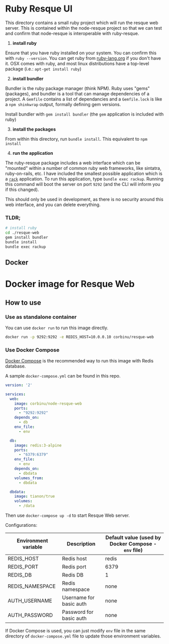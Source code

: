 # Ruby Resque UI

This directory contains a small ruby project which will run the resque web server.  This is contained within the node-resque project so that we can test and confirm that node-resque is interoperable with ruby-resque.

1) **install ruby**

Ensure that you have ruby installed on your system.  You can confirm this with `ruby --version`.  You can get ruby from [ruby-lang.org](https://www.ruby-lang.org) if you don't have it.   OSX comes with ruby, and most linux distributions have a top-level package (i.e.: `apt-get install ruby`)

2) **install bundler**

Bundler is the ruby package manager (think NPM).  Ruby uses "gems" (packages), and bundler is a tool that can manage dependencies of a project.  A `Gemfile` contains a list of dependancies and a `Gemfile.lock` is like a `npm shinkwrap` output, formally defining gem versions.  

Install bundler with `gem install bundler` (the `gem` application is included with ruby)

3) **install the packages**

From within this directory, run `bundle install`.  This equivalent to `npm install`

4) **run the application**

The ruby-resque package includes a web interface which can be "mounted" within a number of common ruby web frameworks, like sintatra, ruby-on-rails, etc.  I have included the smallest possible application which is a [`rack`](http://rack.github.io/) application.  To run this application, type `bundle exec rackup`.  Running this command will boot the server on port `9292` (and the CLI will inform you if this changed).  

This should only be used in development, as there is no security around this web interface, and you can delete everything.

### TLDR;

```bash
# install ruby
cd ./resque-web
gem install bundler
bundle install
bundle exec rackup
```

## Docker

# Docker image for Resque Web

## How to use

### Use as standalone container

You can use `docker run` to run this image directly.

```bash
docker run -p 9292:9292 -e REDIS_HOST=10.0.0.10 corbinu/resque-web
```

### Use Docker Compose

[Docker Compose](https://docs.docker.com/compose/) is the recommended way to run this image with Redis database.

A sample `docker-compose.yml` can be found in this repo.

```yaml
version: '2'

services:
  web:
    image: corbinu/node-resque-web
    ports:
      - "9292:9292"
    depends_on:
      - db
    env_file:
      - env

  db:
    image: redis:3-alpine
    ports:
      - "6379:6379"
    env_file:
      - env
    depends_on:
      - dbdata
    volumes_from:
      - dbdata

  dbdata:
    image: tianon/true
    volumes:
      - /data
```

Then use `docker-compose up -d` to start Resque Web server.

Configurations:

Environment variable      | Description | Default value (used by Docker Compose - `env` file)
--------------------      | ----------- | ---------------------------
REDIS_HOST                | Redis host  | redis
REDIS_PORT                | Redis port |  6379
REDIS_DB                  | Redis DB | 1
REDIS_NAMESPACE           | Redis namespace | none
AUTH_USERNAME             | Username for basic auth | none
AUTH_PASSWORD             | Password for basic auth | none

If Docker Compose is used, you can just modify `env` file in the same directory of `docker-compose.yml` file to update those environment variables.
